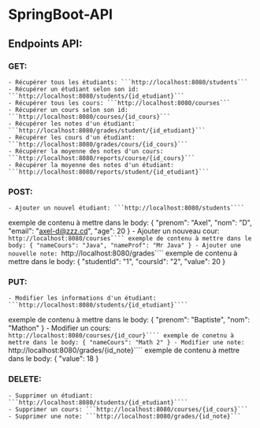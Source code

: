 # SpringBoot-API

## Endpoints API:

### GET:
    - Récupérer tous les étudiants: ```http://localhost:8080/students```
    - Récupérer un étudiant selon son id: ```http://localhost:8080/students/{id_etudiant}```
    - Récupérer tous les cours: ```http://localhost:8080/courses```
    - Récupérer un cours selon son id: ```http://localhost:8080/courses/{id_cours}```
    - Récupérer les notes d'un étudiant: ```http://localhost:8080/grades/student/{id_etudiant}```
    - Récupérer les cours d'un étudiant: ```http://localhost:8080/grades/cours/{id_cours}```
    - Récupérer la moyenne des notes d'un cours: ```http://localhost:8080/reports/course/{id_cours}```
    - Récupérer la moyenne des notes d'un étudiant: ```http://localhost:8080/reports/student/{id_etudiant}```

### POST:
    - Ajouter un nouvel étudiant: ```http://localhost:8080/students```` 
exemple de contenu à mettre dans le body: { "prenom": "Axel", "nom": "D", "email": "axel-d@zzz.cd", "age": 20 }
    - Ajouter un nouveau cour: ```http://localhost:8080/courses````
exemple de contenu à mettre dans le body: { "nameCours": "Java", "nameProf": "Mr Java" }
    - Ajouter une nouvelle note: ```http://localhost:8080/grades````
exemple de contenu à mettre dans le body: { "studentId": "1", "coursId": "2", "value": 20 }

### PUT:
    - Modifier les informations d'un étudiant: ```http://localhost:8080/students/{id_etudiant}````
exemple de contenu à mettre dans le body: { "prenom": "Baptiste", "nom": "Mathon" }
    - Modifier un cours: ```http://localhost:8080/courses/{id_cour}````
exemple de conetnu à mettre dans le body: { "nameCours": "Math 2" }
    - Modifier une note: ```http://localhost:8080/grades/{id_note}````
exemple de contenu à mettre dans le body: { "value": 18 }


### DELETE:
    - Supprimer un étudiant: ```http://localhost:8080/students/{id_etudiant}````
    - Supprimer un cours: ```http://localhost:8080/courses/{id_cours}```
    - Supprimer une note: ```http://localhost:8080/grades/{id_note}```
